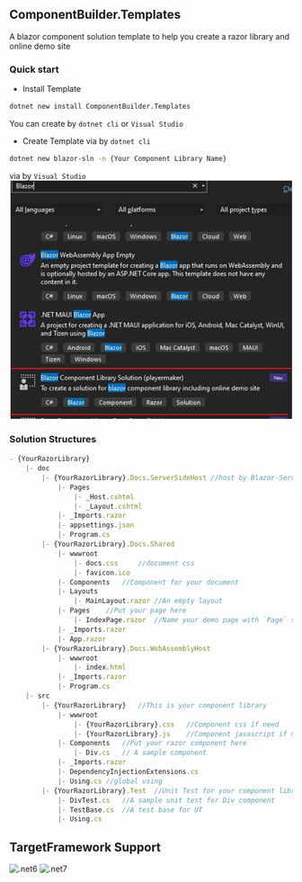 ## ComponentBuilder.Templates
A blazor component solution template to help you create a razor library and online demo site

### Quick start

* Install Template
```bash
dotnet new install ComponentBuilder.Templates
```
You can create by `dotnet cli` or `Visual Studio`

* Create Template 
via by `dotnet cli`
```bash
dotnet new blazor-sln -n {Your Component Library Name}
```
via by `Visual Studio`
![vs.jpg](vs.jpg)

### Solution Structures
```js
- {YourRazorLibrary}
    |- doc
        |- {YourRazorLibrary}.Docs.ServerSideHost //host by Blazor-Server
            |- Pages
                |- _Host.cshtml
                |- _Layout.cshtml
            |- _Imports.razor
            |- appsettings.json
            |- Program.cs
        |- {YourRazorLibrary}.Docs.Shared
            |- wwwroot
                |- docs.css     //document css
                |- favicon.ico
            |- Components   //Component for your document
            |- Layouts
                |- MainLayout.razor //An empty layout
            |- Pages    //Put your page here
                |- IndexPage.razor  //Name your demo page with `Page` suffix
            |- _Imports.razor
            |- App.razor
        |- {YourRazorLibrary}.Docs.WebAssemblyHost
            |- wwwroot
                |- index.html
            |- _Imports.razor
            |- Program.cs
    |- src
        |- {YourRazorLibrary}   //This is your component library
            |- wwwroot
                |- {YourRazorLibrary}.css   //Component css if need
                |- {YourRazorLibrary}.js    //Component javascript if need
            |- Components   //Put your razor component here
                |- Div.cs   // A sample component
            |- _Imports.razor
            |- DependencyInjectionExtensions.cs
            |- Using.cs //global using
        |- {YourRazorLibrary}.Test  //Unit Test for your component library
            |- DivTest.cs   //A sample unit test for Div component
            |- TestBase.cs  //A test base for UT
            |- Using.cs

```

## TargetFramework Support

![.net6](https://img.shields.io/badge/.net-6-green)
![.net7](https://img.shields.io/badge/.net-7-green)
